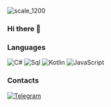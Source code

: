 ![scale_1200](https://user-images.githubusercontent.com/70953745/140535036-cb510af1-bdab-456b-a25e-bc90d996ab9d.jpg)
### Hi there 👋

### Languages
![C#](https://img.shields.io/badge/-C%23-000000?style=for-the-badge&logo=CSharp&logoColor=662f93)
![Sql](https://img.shields.io/badge/-Sql-000000?style=for-the-badge&logo=mysql&logoColor=ffffff)
![Kotlin](https://img.shields.io/badge/-Kotlin-000000?style=for-the-badge&logo=Kotlin)
![JavaScript](https://img.shields.io/badge/-JavaScript-000000?style=for-the-badge&logo=JavaScript)

### Contacts
[![Telegram](https://img.shields.io/badge/-Telegram-000000?style=for-the-badge&logo=Telegram)](https://t.me/ShuraMint
)